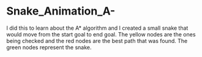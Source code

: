 # Snake_Animation_A-
 I did this to learn about the A* algorithm and I created a small snake that would move from the start goal to end goal. The yellow nodes are the ones being checked and the red nodes are the best path that was found. The green nodes represent the snake.

